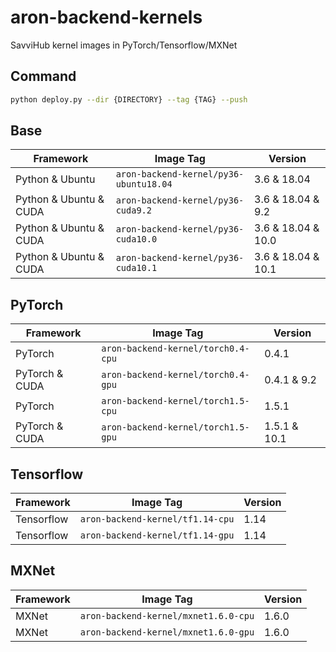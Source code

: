 # aron-backend-kernels

SavviHub kernel images in PyTorch/Tensorflow/MXNet

## Command
```bash
python deploy.py --dir {DIRECTORY} --tag {TAG} --push
```

## Base
| Framework                | Image Tag                              | Version              | 
|--------------------------|----------------------------------------|----------------------|
| Python & Ubuntu          | `aron-backend-kernel/py36-ubuntu18.04` | 3.6 & 18.04          |
| Python & Ubuntu & CUDA   | `aron-backend-kernel/py36-cuda9.2`     | 3.6 & 18.04 & 9.2    |
| Python & Ubuntu & CUDA   | `aron-backend-kernel/py36-cuda10.0`    | 3.6 & 18.04 & 10.0   |
| Python & Ubuntu & CUDA   | `aron-backend-kernel/py36-cuda10.1`    | 3.6 & 18.04 & 10.1   |

## PyTorch
| Framework       | Image Tag                          | Version      | 
|-----------------|------------------------------------|--------------|
| PyTorch         | `aron-backend-kernel/torch0.4-cpu` | 0.4.1        |
| PyTorch & CUDA  | `aron-backend-kernel/torch0.4-gpu` | 0.4.1 & 9.2  |
| PyTorch         | `aron-backend-kernel/torch1.5-cpu` | 1.5.1        |
| PyTorch & CUDA  | `aron-backend-kernel/torch1.5-gpu` | 1.5.1 & 10.1 |

## Tensorflow
| Framework    | Image Tag                        | Version | 
|--------------|----------------------------------|---------|
| Tensorflow   | `aron-backend-kernel/tf1.14-cpu` | 1.14    |
| Tensorflow   | `aron-backend-kernel/tf1.14-gpu` | 1.14    |

## MXNet
| Framework    | Image Tag                            | Version | 
|--------------|--------------------------------------|---------|
| MXNet        | `aron-backend-kernel/mxnet1.6.0-cpu` | 1.6.0   |
| MXNet        | `aron-backend-kernel/mxnet1.6.0-gpu` | 1.6.0   |